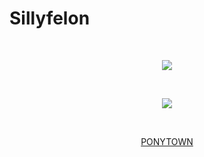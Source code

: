 # Sillyfelon
⠀⠀⠀ ⠀⠀ <p align="center">![](https://komarev.com/ghpvc/?username=sillyfelon&label=BUDDY+COUNT&color=9fbf69)</p>
⠀⠀⠀⠀ ⠀ <p align="center">![](https://media.discordapp.net/attachments/1155095550287417508/1302409811685539890/wPNjgAAAABJRU5ErkJggg.png?ex=67280328&is=6726b1a8&hm=1b6aa84c5ba8a7ffdcee09b7ecc4170d6760cb94cda097eb6be5e35b412ed1fc&=&width=436&height=227)</p>

⠀⠀⠀⠀  <p align="center">[PONYTOWN](https://evenryzky.straw.page)</p>
